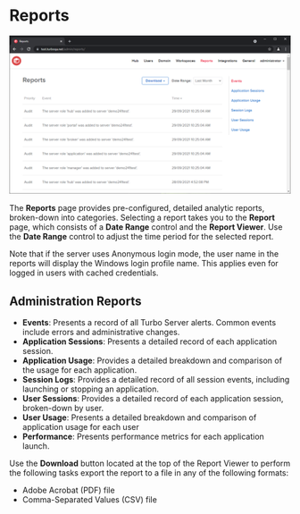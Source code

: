 # Reports

![Turbo Server Reports](/images/reports.png)

The **Reports** page provides pre-configured, detailed analytic reports, broken-down into categories. Selecting a report takes you to the **Report** page, which consists of a **Date Range** control and the **Report Viewer**. Use the **Date Range** control to adjust the time period for the selected report.

Note that if the server uses Anonymous login mode, the user name in the reports will display the Windows login profile name. This applies even for logged in users with cached credentials.

## Administration Reports

- **Events**: Presents a record of all Turbo Server alerts. Common events include errors and administrative changes.
- **Application Sessions**: Presents a detailed record of each application session.
- **Application Usage**: Provides a detailed breakdown and comparison of the usage for each application.
- **Session Logs**: Provides a detailed record of all session events, including launching or stopping an application.
- **User Sessions**: Provides a detailed record of each application session, broken-down by user.
- **User Usage**: Presents a detailed breakdown and comparison of application usage for each user
- **Performance**: Presents performance metrics for each application launch.

Use the **Download** button located at the top of the Report Viewer to perform the following tasks export the report to a file in any of the following formats:

- Adobe Acrobat (PDF) file
- Comma-Separated Values (CSV) file
